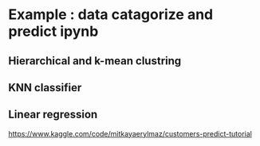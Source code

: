 # Example : data catagorize and predict ipynb
## Hierarchical and k-mean clustring
## KNN classifier
## Linear regression 
https://www.kaggle.com/code/mitkayaerylmaz/customers-predict-tutorial

